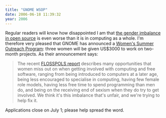 ```yaml
---
title: "GNOME WSOP"
date: 2006-06-18 11:39:32
year: 2006
---
```

Regular readers will know how disappointed I am that <a href="http://www.ddj.com/dept/architect/184415216">the gender imbalance in open source</a> is even worse than it is in computing as a whole.  I'm therefore very pleased that GNOME has announced a <a href="http://www.gnome.org/projects/wsop/">Women's Summer Outreach Program</a>: three women will be given US$3000 to work on two-month projects. As their announcement says:
<blockquote>The recent <a href="http://www.flosspols.org/deliverables/FLOSSPOLS-D16-Gender_Integrated_Report_of_Findings.pdf">FLOSSPOLS report</a> describes many opportunities that women miss out on when getting involved with computing and free software, ranging from being introduced to computers at a later age, being less encouraged to specialise in computing, having few female role models, having less free time to spend programming than men do, and being on the receiving end of sexism when they do try to get involved. We think it's this imbalance that's unfair, and we're trying to help fix it.</blockquote>
Applications close on July 1; please help spread the word.
